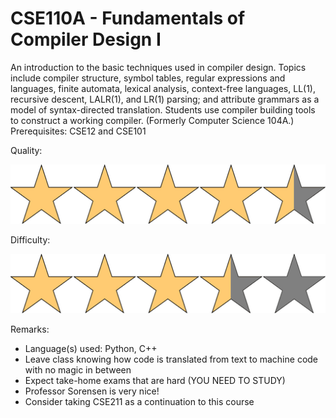 # CSE110A - Fundamentals of Compiler Design I

An introduction to the basic techniques used in compiler design. Topics include compiler structure, symbol tables, regular expressions and languages, finite automata, lexical analysis, context-free languages, LL(1), recursive descent, LALR(1), and LR(1) parsing; and attribute grammars as a model of syntax-directed translation. Students use compiler building tools to construct a working compiler. (Formerly Computer Science 104A.) Prerequisites: CSE12 and CSE101

Quality:

![](../Media/4_5star.png)

Difficulty:

![](../Media/3_5star.png)

Remarks:

- Language(s) used: Python, C++
- Leave class knowing how code is translated from text to machine code with no magic in between
- Expect take-home exams that are hard (YOU NEED TO STUDY)
- Professor Sorensen is very nice!
- Consider taking CSE211 as a continuation to this course